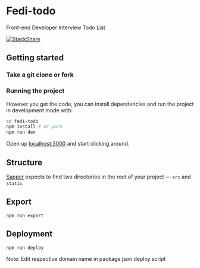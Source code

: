 # Fedi-todo

Front-end Developer Interview Todo List

[![StackShare](http://img.shields.io/badge/tech-stack-0690fa.svg?style=flat)](https://stackshare.io/SurenderLohia/fedi-todo)


## Getting started


### Take a git clone or fork

### Running the project

However you get the code, you can install dependencies and run the project in development mode with:

```bash
cd fedi-todo
npm install # or yarn
npm run dev
```

Open up [localhost:3000](http://localhost:3000) and start clicking around.


## Structure

[Sapper](https://sapper.svelte.dev/) expects to find two directories in the root of your project —  `src` and `static`.


## Export

```
npm run export
```


## Deployment
```
npm run deploy
```
Note: Edit respective domain name in package.json deploy script
